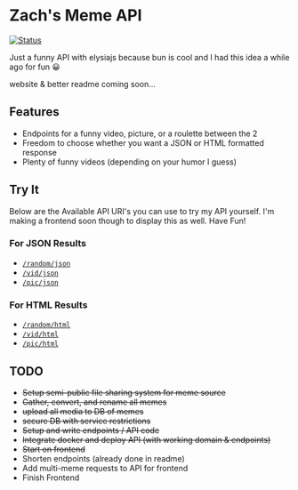 # Zach's Meme API

[![Status](https://uptime.lopezhome.tech/api/badge/27/status?style=for-the-badge)](https://uptime.lopezhome.tech/status/memeapi)

Just a funny API with elysiajs because bun is cool and I had this idea a while ago for fun 😀

website & better readme coming soon...

## Features
- Endpoints for a funny video, picture, or a roulette between the 2
- Freedom to choose whether you want a JSON or HTML formatted response 
- Plenty of funny videos (depending on your humor I guess)

## Try It
Below are the Available API URI's you can use to try my API yourself. I'm making a frontend soon though to display this as well. Have Fun!

### For JSON Results
- [`/random/json`](https://memeapi.zachl.space/random/json)
- [`/vid/json`](https://memeapi.zachl.space/vid/json)
- [`/pic/json`](https://memeapi.zachl.space/pic/json)
### For HTML Results
- [`/random/html`](https://memeapi.zachl.space/random/html)
- [`/vid/html`](https://memeapi.zachl.space/vid/html)
- [`/pic/html`](https://memeapi.zachl.space/pic/html)

## TODO
- ~~Setup semi-public file sharing system for meme source~~
- ~~Gather, convert, and rename all memes~~
- ~~upload all media to DB of memes~~
- ~~secure DB with service restrictions~~
- ~~Setup and write endpoints / API code~~
- ~~Integrate docker and deploy API (with working domain & endpoints)~~
- ~~Start on frontend~~
- Shorten endpoints (already done in readme)
- Add multi-meme requests to API for frontend
- Finish Frontend
